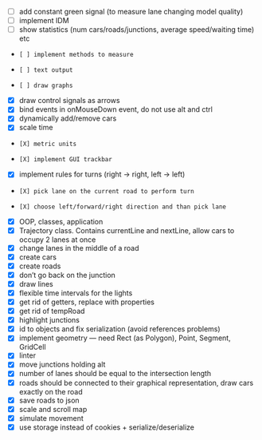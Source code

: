 * [ ] add constant green signal (to measure lane changing model quality)
* [ ] implement IDM
* [ ] show statistics (num cars/roads/junctions, average speed/waiting time) etc
*     [ ] implement methods to measure
*     [ ] text output
*     [ ] draw graphs
* [X] draw control signals as arrows
* [X] bind events in onMouseDown event, do not use alt and ctrl
* [X] dynamically add/remove cars
* [X] scale time
*     [X] metric units
*     [X] implement GUI trackbar
* [X] implement rules for turns (right -> right, left -> left)
*     [X] pick lane on the current road to perform turn
*     [X] choose left/forward/right direction and than pick lane
* [X] OOP, classes, application
* [X] Trajectory class. Contains currentLine and nextLine, allow cars to occupy 2 lanes at once
* [X] change lanes in the middle of a road
* [X] create cars
* [X] create roads
* [X] don’t go back on the junction
* [X] draw lines
* [X] flexible time intervals for the lights
* [X] get rid of getters, replace with properties
* [X] get rid of tempRoad
* [X] highlight junctions
* [X] id to objects and fix serialization (avoid references problems)
* [X] implement geometry — need Rect (as Polygon), Point, Segment, GridCell
* [X] linter
* [X] move junctions holding alt
* [X] number of lanes should be equal to the intersection length
* [X] roads should be connected to their graphical representation, draw cars exactly on the road
* [X] save roads to json
* [X] scale and scroll map
* [X] simulate movement
* [X] use storage instead of cookies + serialize/deserialize
